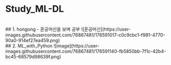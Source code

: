 # Study_ML-DL

<br>
## 1. hongong - 혼공머신을 보며 공부
![혼공머신](https://user-images.githubusercontent.com/76867481/176591017-c0c9cbc1-f981-4770-90a0-914ef27ea459.png)

<br>
## 2. ML_with_Python
![image](https://user-images.githubusercontent.com/76867481/176591140-fb5850bb-7f1c-42b4-bc45-68579d98639f.png)
